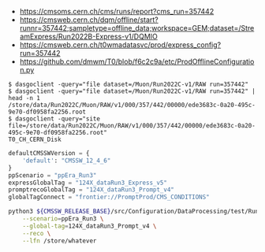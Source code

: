 - https://cmsoms.cern.ch/cms/runs/report?cms_run=357442
- https://cmsweb.cern.ch/dqm/offline/start?runnr=357442;sampletype=offline_data;workspace=GEM;dataset=/StreamExpress/Run2022B-Express-v1/DQMIO
- https://cmsweb.cern.ch/t0wmadatasvc/prod/express_config?run=357442
- https://github.com/dmwm/T0/blob/f6c2c9a/etc/ProdOfflineConfiguration.py


```console
$ dasgoclient -query="file dataset=/Muon/Run2022C-v1/RAW run=357442"
$ dasgoclient -query="file dataset=/Muon/Run2022C-v1/RAW run=357442" | head -n 1
/store/data/Run2022C/Muon/RAW/v1/000/357/442/00000/ede3683c-0a20-495c-9e70-df0958fa2256.root
$ dasgoclient -query="site file=/store/data/Run2022C/Muon/RAW/v1/000/357/442/00000/ede3683c-0a20-495c-9e70-df0958fa2256.root"
T0_CH_CERN_Disk
```

```python
defaultCMSSWVersion = {
    'default': "CMSSW_12_4_6"
}
ppScenario = "ppEra_Run3"
expressGlobalTag = "124X_dataRun3_Express_v5"
promptrecoGlobalTag = "124X_dataRun3_Prompt_v4"
globalTagConnect = "frontier://PromptProd/CMS_CONDITIONS"
```

```bash
python3 ${CMSSW_RELEASE_BASE}/src/Configuration/DataProcessing/test/RunPromptReco.py \
    --scenario=ppEra_Run3 \
    --global-tag=124X_dataRun3_Prompt_v4 \
    --reco \
    --lfn /store/whatever
```

